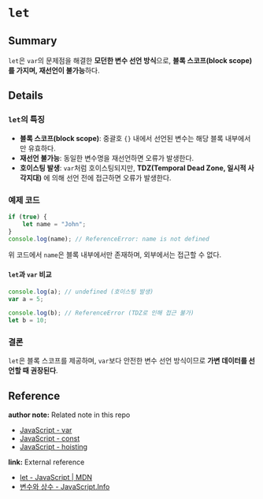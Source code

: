 # `let`  

## Summary  
`let`은 `var`의 문제점을 해결한 **모던한 변수 선언 방식**으로, **블록 스코프(block scope)를 가지며, 재선언이 불가능**하다.  

## Details  

### `let`의 특징  
- **블록 스코프(block scope)**: 중괄호 `{}` 내에서 선언된 변수는 해당 블록 내부에서만 유효하다.  
- **재선언 불가능**: 동일한 변수명을 재선언하면 오류가 발생한다.  
- **호이스팅 발생**: `var`처럼 호이스팅되지만, **TDZ(Temporal Dead Zone, 일시적 사각지대)** 에 의해 선언 전에 접근하면 오류가 발생한다.  

### 예제 코드  
```javascript
if (true) {
    let name = "John";
}
console.log(name); // ReferenceError: name is not defined
```
위 코드에서 `name`은 블록 내부에서만 존재하며, 외부에서는 접근할 수 없다.  

#### `let`과 `var` 비교  
```javascript
console.log(a); // undefined (호이스팅 발생)
var a = 5;

console.log(b); // ReferenceError (TDZ로 인해 접근 불가)
let b = 10;
```

### 결론  
`let`은 블록 스코프를 제공하며, `var`보다 안전한 변수 선언 방식이므로 **가변 데이터를 선언할 때 권장된다**.  

## Reference
<!-- 사용하지 않는 레퍼런스 종류는 삭제 후 업로드 -->

**author note:** Related note in this repo
- [JavaScript - var](./Var.md)
- [JavaScript - const](./Const.md)
- [JavaScript - hoisting](./Hoisting.md)

**link:** External reference
- [let - JavaScript | MDN](https://developer.mozilla.org/ko/docs/Web/JavaScript/Reference/Statements/let)
- [변수와 상수 - JavaScript.Info](https://ko.javascript.info/variables)
